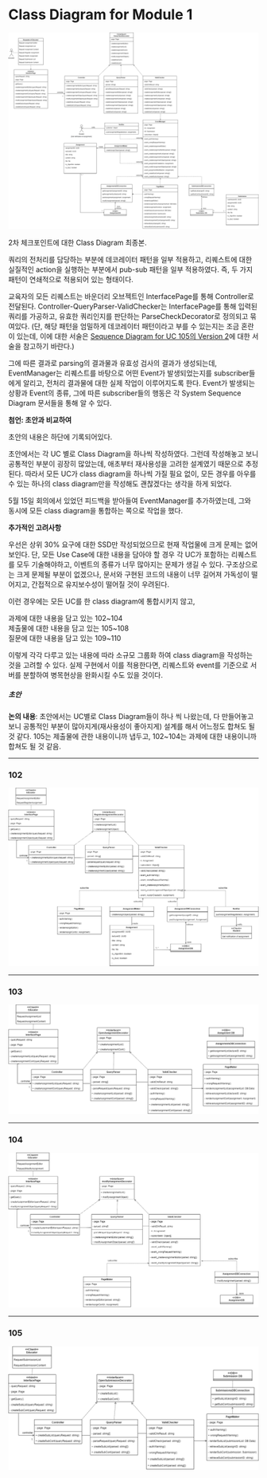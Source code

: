 # Class Diagram for Module 1

![classdiagram_total](img/ClassDiagramTotal.png)

2차 체크포인트에 대한 Class Diagram 최종본.

쿼리의 전처리를 담당하는 부분에 데코레이터 패턴을 일부 적용하고, 리퀘스트에 대한 실질적인 action을 실행하는 부분에서 pub-sub 패턴을 일부 적용하였다. 즉, 두 가지 패턴이 연쇄적으로 적용되어 있는 형태이다.

교육자의 모든 리퀘스트는 바운더리 오브젝트인 InterfacePage를 통해 Controller로 전달된다.
Controller-QueryParser-ValidChecker는 InterfacePage를 통해 입력된 쿼리를 가공하고, 유효한 쿼리인지를 판단하는 ParseCheckDecorator로 정의되고 묶여있다. (단, 해당 패턴을 엄밀하게 데코레이터 패턴이라고 부를 수 있는지는 조금 혼란이 있는데, 이에 대한 서술은 [Sequence Diagram for UC 105의 Version 2](Sequence%20Diagram%20for%20UC%20105%20-%20제출물%20열람.md#version-2)에 대한 서술을 참고하기 바란다.) 

 그에 따른 결과로 parsing의 결과물과 유효성 검사의 결과가 생성되는데, EventManager는 리퀘스트를 바탕으로 어떤 Event가 발생되었는지를 subscriber들에게 알리고, 전처리 결과물에 대한 실제 작업이 이루어지도록 한다. Event가 발생되는 상황과 Event의 종류, 그에 따른 subscriber들의 행동은 각 System Sequence Diagram 문서들을 통해 알 수 있다.

__첨언: 초안과 비교하여__

초안의 내용은 하단에 기록되어있다.

초안에서는 각 UC 별로 Class Diagram을 하나씩 작성하였다. 그런데 작성해놓고 보니 공통적인 부분이 굉장히 많았는데, 애초부터 재사용성을 고려한 설계였기 때문으로 추정된다. 따라서 모든 UC가 class diagram을 하나씩 가질 필요 없이, 모든 경우를 아우를 수 있는 하나의 class diagram만을 작성해도 괜찮겠다는 생각을 하게 되었다.

5월 15일 회의에서 있었던 피드백을 받아들여 EventManager를 추가하였는데, 그와 동시에 모든 class diagram을 통합하는 쪽으로 작업을 했다.

__추가적인 고려사항__

우선은 상위 30% 요구에 대한 SSD만 작성되었으므로 현재 작업물에 크게 문제는 없어보인다.
단, 모든 Use Case에 대한 내용을 담아야 할 경우 각 UC가 포함하는 리퀘스트를 모두 기술해야하고, 이벤트의 종류가 너무 많아지는 문제가 생길 수 있다. 구조상으로는 크게 문제될 부분이 없겠으나, 문서와 구현된 코드의 내용이 너무 길어져 가독성이 떨어지고, 간접적으로 유지보수성이 떨어질 것이 우려된다.

이런 경우에는 모든 UC를 한 class diagram에 통합시키지 않고, 

과제에 대한 내용을 담고 있는 102\~104</br>
제출물에 대한 내용을 담고 있는 105\~108</br>
질문에 대한 내용을 담고 있는 109\~110 </br>

이렇게 각각 다루고 있는 내용에 따라 소규모 그룹화 하여 class diagram을 작성하는 것을 고려할 수 있다. 실제 구현에서 이를 적용한다면, 리퀘스트와 event를 기준으로 서버를 분할하여 병목현상을 완화시킬 수도 있을 것이다.



##### 초안 

__논의 내용__:  초안에서는 UC별로 Class Diagram들이 하나 씩 나왔는데, 다 만들어놓고 보니 공통적인 부분이 많아지게(재사용성이 좋아지게) 설계를 해서 어느정도 합쳐도 될 것 같다.
105는 제출물에 관한 내용이니까 냅두고, 102~104는 과제에 대한 내용이니까 합쳐도 될 것 같음.

-------

### 102

![102](img/ClassDiagram102(ver1).png)

-------

### 103

![103](img/ClassDiagram103(ver1).png)

-------

### 104

![104](img/ClassDiagram104(ver1).png)

-------

### 105

![105](img/ClassDiagram105(ver1).png)